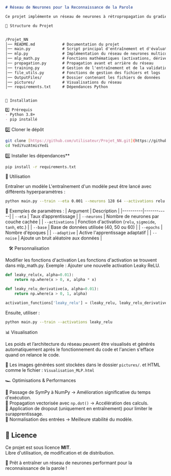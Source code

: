 ```md
# Réseau de Neurones pour la Reconnaissance de la Parole

Ce projet implémente un réseau de neurones à rétropropagation du gradient d’erreur pour l'extraction de caractéristiques et la reconnaissance de la parole. L'implémentation est basée sur NumPy pour des performances optimisées.

📂 Structure du Projet


/Projet_NN
│── README.md            # Documentation du projet
│── main.py              # Script principal d'entraînement et d'évaluation
│── mlp.py               # Implémentation du réseau de neurones multicouches
│── mlp_math.py          # Fonctions mathématiques (activations, dérivées, etc.)
│── propagation.py       # Propagation avant et arrière du réseau
│── training.py          # Gestion de l'entraînement et de la validation
│── file_utils.py        # Fonctions de gestion des fichiers et logs
│── OutputFiles/         # Dossier contenant les fichiers de données
│── pictures/            # Visualisations du réseau
│── requirements.txt     # Dépendances Python


🚀 Installation

1️⃣ Prérequis
- Python 3.8+
- pip installé
```
2️⃣ Cloner le dépôt
```sh
git clone [https://github.com/utilisateur/Projet_NN.git](https://github.com/ezores/YediYuzAtmisYedi_1.git)
cd YediYuzAtmisYedi
```

3️⃣ Installer les dépendances**
```sh
pip install -r requirements.txt
```
🎯 Utilisation

Entraîner un modèle
L'entraînement d'un modèle peut être lancé avec différents hyperparamètres :
```sh
python main.py --train --eta 0.001 --neurons 128 64 --activations relu --base 60 --epochs 100 --adaptive --noise 0.1
```
🔹 Exemples de paramètres :
| Argument | Description |
|----------|------------|
| `--eta` | Taux d’apprentissage |
| `--neurons` | Nombre de neurones par couche cachée |
| `--activations` | Fonction d'activation (`relu`, `sigmoide`, `tanh`, etc.) |
| `--base` | Base de données utilisée (40, 50 ou 60) |
| `--epochs` | Nombre d'époques |
| `--adaptive` | Active l'apprentissage adaptatif |
| `--noise` | Ajoute un bruit aléatoire aux données |

``` ```
🛠️ Personnalisation

Modifier les fonctions d'activation
Les fonctions d'activation se trouvent dans mlp_math.py. 
Exemple : Ajouter une nouvelle activation Leaky ReLU.
```python
def leaky_relu(x, alpha=0.01):
    return np.where(x > 0, x, alpha * x)

def leaky_relu_derivative(a, alpha=0.01):
    return np.where(a > 0, 1, alpha)

activation_functions['leaky_relu'] = (leaky_relu, leaky_relu_derivative)
```
Ensuite, utiliser :
```sh
python main.py --train --activations leaky_relu
```

📊 Visualisation

Les poids et l’architecture du réseau peuvent être visualisés et générés automatiquement après le fonctionnement du code et l'ancien s'efface quand on relance le code.

📁 Les images générées sont stockées dans le dossier `pictures/`. et HTML comme le fichier : `Visualisation_MLP.html` 

🏎️ Optimisations & Performances

🔹 Passage de SymPy à NumPy → Amélioration significative du temps d'exécution.  
🔹 Propagation vectorisée avec `np.dot()` → Accélération des calculs.  
🔹 Application de dropout (uniquement en entraînement) pour limiter le surapprentissage.  
🔹 Normalisation des entrées → Meilleure stabilité du modèle.  

## 📜 Licence

Ce projet est sous licence **MIT**.  
Libre d'utilisation, de modification et de distribution.


🚀 Prêt à entraîner un réseau de neurones performant pour la reconnaissance de la parole !  
```
